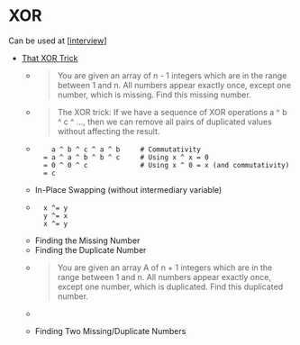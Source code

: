 XOR
===


Can be used at [[interview]]


* [That XOR Trick](https://florian.github.io/xor-trick/)
    * > You are given an array of n - 1 integers which are in the range between 1 and n. All numbers appear exactly once, except one number, which is missing. Find this missing number.
    * > The XOR trick: If we have a sequence of XOR operations a ^ b ^ c ^ ..., then we can remove all pairs of duplicated values without affecting the result.
    * ```
          a ^ b ^ c ^ a ^ b     # Commutativity
        = a ^ a ^ b ^ b ^ c     # Using x ^ x = 0
        = 0 ^ 0 ^ c             # Using x ^ 0 = x (and commutativity)
        = c
      ```
    * In-Place Swapping (without intermediary variable)
    * ```
        x ^= y
        y ^= x
        x ^= y
      ```
    * Finding the Missing Number
    * Finding the Duplicate Number
    * > You are given an array A of n + 1 integers which are in the range between 1 and n. All numbers appear exactly once, except one number, which is duplicated. Find this duplicated number.
    * ```
  
      ```
    * Finding Two Missing/Duplicate Numbers

[//begin]: # "Autogenerated link references for markdown compatibility"
[interview]: interview.md "Interview Questions"
[//end]: # "Autogenerated link references"